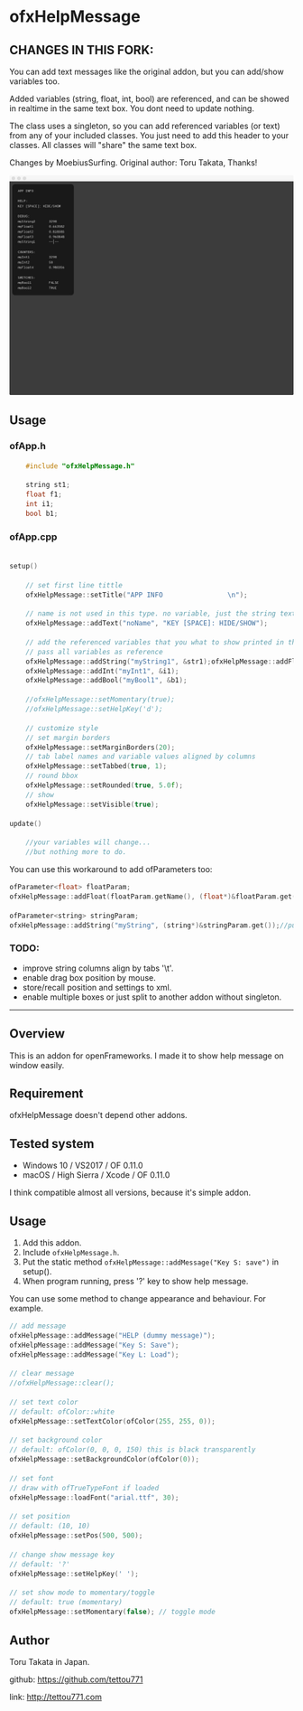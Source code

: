 # ofxHelpMessage

## CHANGES IN THIS FORK:

You can add text messages like the original addon, but you can add/show variables too.

Added variables (string, float, int, bool) are referenced, and can be showed in realtime in the same text box.
You dont need to update nothing.

The class uses a singleton, so you can add referenced variables (or text) from any of your included classes. You just need to add this header to your classes. All classes will "share" the same text box.

Changes by MoebiusSurfing. Original author: Toru Takata, Thanks!

![Alt text](/screenshot.jpg?raw=true "MoebiusSurfing")

## Usage

### ofApp.h
```cpp
    #include "ofxHelpMessage.h"

    string st1;
    float f1;
    int i1;
    bool b1;
```

### ofApp.cpp
```cpp 

setup()

    // set first line tittle
    ofxHelpMessage::setTitle("APP INFO                \n");
    
    // name is not used in this type. no variable, just the string text
    ofxHelpMessage::addText("noName", "KEY [SPACE]: HIDE/SHOW");
    
    // add the referenced variables that you what to show printed in the screen box
    // pass all variables as reference
    ofxHelpMessage::addString("myString1", &str1);ofxHelpMessage::addFloat("myFloat1 ", &f1);
    ofxHelpMessage::addInt("myInt1", &i1);
    ofxHelpMessage::addBool("myBool1", &b1);
    
    //ofxHelpMessage::setMomentary(true);
    //ofxHelpMessage::setHelpKey('d');
    
    // customize style
    // set margin borders
    ofxHelpMessage::setMarginBorders(20);
    // tab label names and variable values aligned by columns
    ofxHelpMessage::setTabbed(true, 1);
    // round bbox
    ofxHelpMessage::setRounded(true, 5.0f);
    // show
    ofxHelpMessage::setVisible(true);

update()

    //your variables will change...
    //but nothing more to do.
```

You can use this workaround to add ofParameters too:
```cpp 
ofParameter<float> floatParam;
ofxHelpMessage::addFloat(floatParam.getName(), (float*)&floatParam.get());//get name from parameter

ofParameter<string> stringParam;
ofxHelpMessage::addString("myString", (string*)&stringParam.get());//put your custom name
```

### TODO:

+ improve string columns align by tabs '\t'.
+ enable drag box position by mouse.
+ store/recall position and settings to xml.
+ enable multiple boxes or just split to another addon without singleton.

-------------------------------------------------------------------------------------------------------

## Overview

This is an addon for openFrameworks.
I made it to show help message on window easily.

## Requirement

ofxHelpMessage doesn't depend other addons.

## Tested system

- Windows 10 / VS2017 / OF 0.11.0
- macOS / High Sierra / Xcode / OF 0.11.0


I think compatible almost all versions, because it's simple addon.

## Usage

1. Add this addon.
1. Include `ofxHelpMessage.h`.
1. Put the static method `ofxHelpMessage::addMessage("Key S: save")`  in setup().
1. When program running, press '?' key to show help message.



You can use some method to change appearance and behaviour.
For example.

```cpp
// add message
ofxHelpMessage::addMessage("HELP (dummy message)");
ofxHelpMessage::addMessage("Key S: Save");
ofxHelpMessage::addMessage("Key L: Load");

// clear message
//ofxHelpMessage::clear();

// set text color
// default: ofColor::white
ofxHelpMessage::setTextColor(ofColor(255, 255, 0));

// set background color
// default: ofColor(0, 0, 0, 150) this is black transparently
ofxHelpMessage::setBackgroundColor(ofColor(0));

// set font
// draw with ofTrueTypeFont if loaded
ofxHelpMessage::loadFont("arial.ttf", 30);

// set position
// default: (10, 10)
ofxHelpMessage::setPos(500, 500);

// change show message key
// default: '?'
ofxHelpMessage::setHelpKey(' ');

// set show mode to momentary/toggle
// default: true (momentary)
ofxHelpMessage::setMomentary(false); // toggle mode

```

## Author

Toru Takata in Japan.

github: https://github.com/tettou771

link: http://tettou771.com
